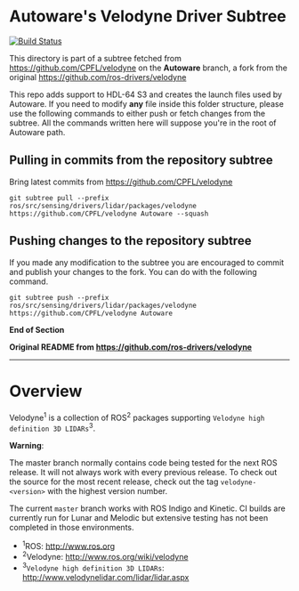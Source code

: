 Autoware's Velodyne Driver Subtree
==================================

[![Build Status](https://travis-ci.org/CPFL/velodyne.svg?branch=Autoware)](https://travis-ci.org/CPFL/velodyne/)

This directory is part of a subtree fetched from https://github.com/CPFL/velodyne on the **Autoware** branch, a fork from the original https://github.com/ros-drivers/velodyne

This repo adds support to HDL-64 S3 and creates the launch files used by Autoware.
If you need to modify **any** file inside this folder structure, please use the following commands to either push or fetch changes from the subtree.
All the commands written here will suppose you're in the root of Autoware path.

## Pulling in commits from the repository subtree 

Bring latest commits from https://github.com/CPFL/velodyne

`git subtree pull --prefix ros/src/sensing/drivers/lidar/packages/velodyne https://github.com/CPFL/velodyne Autoware --squash`

## Pushing changes to the repository subtree 

If you made any modification to the subtree you are encouraged to commit and publish your changes to the fork. You can do with the following command.

`git subtree push --prefix ros/src/sensing/drivers/lidar/packages/velodyne https://github.com/CPFL/velodyne Autoware`

**End of Section**

**Original README from https://github.com/ros-drivers/velodyne**

---


Overview
========

Velodyne<sup>1</sup> is a collection of ROS<sup>2</sup> packages supporting `Velodyne high
definition 3D LIDARs`<sup>3</sup>.

**Warning**:

  The master branch normally contains code being tested for the next
  ROS release.  It will not always work with every previous release.
  To check out the source for the most recent release, check out the
  tag `velodyne-<version>` with the highest version number.

The current ``master`` branch works with ROS Indigo and Kinetic.
CI builds are currently run for Lunar and Melodic but extensive
testing has not been completed in those environments.

- <sup>1</sup>ROS: http://www.ros.org
- <sup>2</sup>Velodyne: http://www.ros.org/wiki/velodyne
- <sup>3</sup>`Velodyne high definition 3D LIDARs`: http://www.velodynelidar.com/lidar/lidar.aspx
